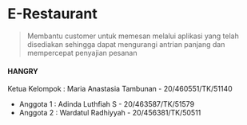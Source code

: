 #  E-Restaurant
>Membantu customer untuk memesan melalui aplikasi yang telah disediakan sehingga dapat mengurangi antrian panjang dan mempercepat penyajian pesanan

#### HANGRY
Ketua Kelompok : Maria Anastasia Tambunan - 20/460551/TK/51140

- Anggota 1 : Adinda Luthfiah S - 20/463587/TK/51579
- Anggota 2 : Wardatul Radhiyyah - 20/456381/TK/50511
